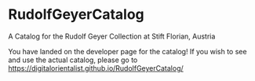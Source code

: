 # RudolfGeyerCatalog
A Catalog for the Rudolf Geyer Collection at Stift Florian, Austria


You have landed on the developer page for the catalog! If you wish to see and use the actual catalog, please go to https://digitalorientalist.github.io/RudolfGeyerCatalog/
